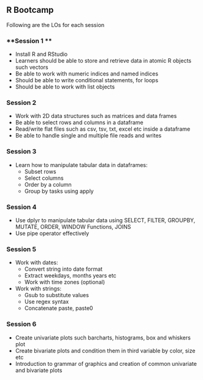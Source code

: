 ## R Bootcamp

Following are the LOs for each session

### **Session 1 **
- Install R and RStudio
- Learners should be able to store and retrieve data in atomic R objects such vectors
- Be able to work with numeric indices and named indices
- Should be able to write conditional statements, for loops 
- Should be able to work with list objects

### **Session 2**
- Work with 2D data structures such as matrices and data frames
- Be able to select rows and columns in a dataframe
- Read/write flat files such as csv, tsv, txt, excel etc inside a dataframe
- Be able to handle single and multiple file reads and writes

### **Session 3** 
- Learn how to manipulate tabular data in dataframes:
    - Subset rows
    - Select columns
    - Order by a column
    - Group by tasks using apply

### **Session 4**
- Use dplyr to manipulate tabular data using SELECT, FILTER, GROUPBY, MUTATE, ORDER, WINDOW Functions, JOINS
- Use pipe operator effectively

### **Session 5**
- Work with dates:
    - Convert string into date format
    - Extract weekdays, months years etc
    - Work with time zones (optional)
- Work with strings:
    - Gsub to substitute values
    - Use regex syntax
    - Concatenate paste, paste0

### **Session 6**
- Create univariate plots such barcharts, histograms, box and whiskers plot
- Create bivariate plots and condition them in third variable by color, size etc
- Introduction to grammar of graphics and creation of common univariate and bivariate plots



